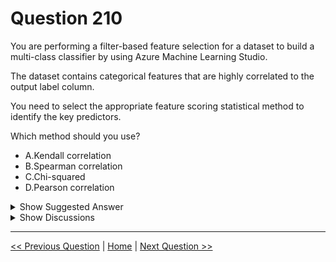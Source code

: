 # Question 210

You are performing a filter-based feature selection for a dataset to build a multi-class classifier by using Azure Machine Learning Studio.

The dataset contains categorical features that are highly correlated to the output label column.

You need to select the appropriate feature scoring statistical method to identify the key predictors.

Which method should you use?

* A.Kendall correlation
* B.Spearman correlation
* C.Chi-squared
* D.Pearson correlation

<details>
  <summary>Show Suggested Answer</summary>

  <strong>C</strong><br>

</details>

<details>
  <summary>Show Discussions</summary>

<blockquote><p><strong>Yilu</strong> <code>(Thu 12 Nov 2020 05:37)</code> - <em>Upvotes: 47</em></p><p>I think the answer should be C. Chi-squared as both label and features are categorical.</p></blockquote>
<blockquote><p><strong>roncil</strong> <code>(Sat 12 Aug 2023 14:00)</code> - <em>Upvotes: 1</em></p><p>agreed, chi-squared for categoric</p></blockquote>
<blockquote><p><strong>febriyanasn</strong> <code>(Tue 10 Aug 2021 03:16)</code> - <em>Upvotes: 3</em></p><p>Chi-Squared: Labels and features can be text or numeric. Use this method for computing feature importance for two categorical columns.

https://docs.microsoft.com/en-us/azure/machine-learning/studio-module-reference/filter-based-feature-selection</p></blockquote>
<blockquote><p><strong>Gitty</strong> <code>(Fri 12 Feb 2021 10:25)</code> - <em>Upvotes: 15</em></p><p>C is the answer. Your choice of a filter selection method depends in part on what sort of input data you have. The requirement for all Pearson Correlation, Spearman Correlation and Fisher Score methods is &quot;features must be numeric&quot;. But for Chi Squared, the requirement is &quot;features can be text or numeric&quot; so you can use this method for computing feature importance for categorical columns.

See the table at this link:
https://docs.microsoft.com/en-us/azure/machine-learning/studio-module-reference/filter-based-feature-selection</p></blockquote>
<blockquote><p><strong>Laredo</strong> <code>(Tue 18 May 2021 23:15)</code> - <em>Upvotes: 1</em></p><p>i agree. Besides, the dataset here has categorical features while Pearson Corr. is for continuous variables.</p></blockquote>
<blockquote><p><strong>nicorg5</strong> <code>(Fri 13 Sep 2024 07:01)</code> - <em>Upvotes: 1</em></p><p>I think the correct is C too</p></blockquote>
<blockquote><p><strong>NullVoider_0</strong> <code>(Thu 20 Jun 2024 07:59)</code> - <em>Upvotes: 1</em></p><p>The best statistical method to use for filter-based feature selection in this multi-class classification scenario with categorical features is Chi-squared.

The chi-squared test measures dependence between categorical variables. It will identify categorical features that have a statistically significant correlation with the label column.</p></blockquote>
<blockquote><p><strong>InversaRadice</strong> <code>(Mon 03 Jun 2024 14:11)</code> - <em>Upvotes: 1</em></p><p>Its fun because in this answer explanation is stated:
&quot;Pearson&#x27;s correlation coefficient is the test statistics that measures the statistical relationship, or association, between two 
__continuous variables__.&quot; so the answer can&#x27;t be Pearson ... !!!</p></blockquote>
<blockquote><p><strong>fhlos</strong> <code>(Wed 27 Dec 2023 21:30)</code> - <em>Upvotes: 1</em></p><p>C - ChatGPT</p></blockquote>
<blockquote><p><strong>mkk888</strong> <code>(Mon 25 Dec 2023 19:57)</code> - <em>Upvotes: 1</em></p><p>Chi-sqaure works for categorical data the rest don&#x27;t so it should be the answer</p></blockquote>
<blockquote><p><strong>krishna1818</strong> <code>(Wed 29 Nov 2023 11:25)</code> - <em>Upvotes: 1</em></p><p>When features as well as label are categorical values we can use chi-squared method</p></blockquote>
<blockquote><p><strong>ajay0011</strong> <code>(Sat 07 Oct 2023 03:57)</code> - <em>Upvotes: 1</em></p><p>C is correct</p></blockquote>
<blockquote><p><strong>phdykd</strong> <code>(Tue 15 Aug 2023 21:32)</code> - <em>Upvotes: 1</em></p><p>C is the answer.</p></blockquote>
<blockquote><p><strong>Padilha</strong> <code>(Wed 19 Jul 2023 22:51)</code> - <em>Upvotes: 1</em></p><p>Those &quot;correct answers&quot; were not made by data scientists for sure.</p></blockquote>
<blockquote><p><strong>synapse</strong> <code>(Wed 14 Sep 2022 04:40)</code> - <em>Upvotes: 2</em></p><p>Chi-squared. It&#x27;s categorial.</p></blockquote>
<blockquote><p><strong>newuu</strong> <code>(Wed 15 Jun 2022 14:06)</code> - <em>Upvotes: 3</em></p><p>The answer should be C. 
Chi-Squared
      Feature -&gt; Numeric | Text
      Label -&gt;  Numeric | Text

Pearson | Kendall | Spearman | Fisher Score
     Feature -&gt; Numeric
     Label -&gt;  Numeric | Text

https://docs.microsoft.com/en-us/azure/machine-learning/studio-module-reference/filter-based-feature-selection</p></blockquote>
<blockquote><p><strong>dija123</strong> <code>(Mon 13 Jun 2022 16:36)</code> - <em>Upvotes: 1</em></p><p>Agree with C</p></blockquote>
<blockquote><p><strong>RyanTsai</strong> <code>(Tue 22 Mar 2022 07:40)</code> - <em>Upvotes: 1</em></p><p>agree: Chi-squared</p></blockquote>
<blockquote><p><strong>slash_nyk</strong> <code>(Sun 16 Jan 2022 04:54)</code> - <em>Upvotes: 2</em></p><p>the answer is C</p></blockquote>
<blockquote><p><strong>rishi_ram</strong> <code>(Sat 27 Nov 2021 17:52)</code> - <em>Upvotes: 2</em></p><p>Answer is definitely C: Chi Squared is used in Categorical features and . Pearson is used for continuous not categorical</p></blockquote>

</details>

---

[<< Previous Question](question_209.md) | [Home](/index.md) | [Next Question >>](question_211.md)
